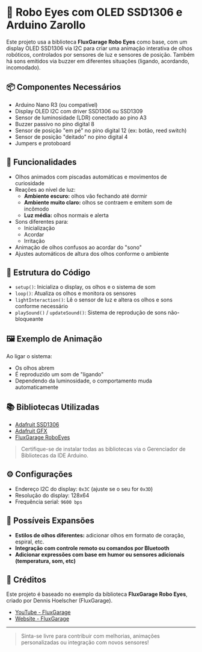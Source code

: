# 👀 Robo Eyes com OLED SSD1306 e Arduino Zarollo

Este projeto usa a biblioteca **FluxGarage Robo Eyes** como base, com um display OLED SSD1306 via I2C para criar uma animação interativa de olhos robóticos, controlados por sensores de luz e sensores de posição. Também há sons emitidos via buzzer em diferentes situações (ligando, acordando, incomodado).

## 📦 Componentes Necessários

- Arduino Nano R3 (ou compatível)
- Display OLED I2C com driver SSD1306 ou SSD1309
- Sensor de luminosidade (LDR) conectado ao pino A3
- Buzzer passivo no pino digital 8
- Sensor de posição "em pé" no pino digital 12 (ex: botão, reed switch)
- Sensor de posição "deitado" no pino digital 4
- Jumpers e protoboard

## 🧠 Funcionalidades

- Olhos animados com piscadas automáticas e movimentos de curiosidade
- Reações ao nível de luz:
  - **Ambiente escuro:** olhos vão fechando até dormir
  - **Ambiente muito claro:** olhos se contraem e emitem som de incômodo
  - **Luz média:** olhos normais e alerta
- Sons diferentes para:
  - Inicialização
  - Acordar
  - Irritação
- Animação de olhos confusos ao acordar do "sono"
- Ajustes automáticos de altura dos olhos conforme o ambiente

## 📁 Estrutura do Código

- `setup()`: Inicializa o display, os olhos e o sistema de som
- `loop()`: Atualiza os olhos e monitora os sensores
- `lightInteraction()`: Lê o sensor de luz e altera os olhos e sons conforme necessário
- `playSound()` / `updateSound()`: Sistema de reprodução de sons não-bloqueante

## 🖼️ Exemplo de Animação

Ao ligar o sistema:
- Os olhos abrem
- É reproduzido um som de "ligando"
- Dependendo da luminosidade, o comportamento muda automaticamente

## 📚 Bibliotecas Utilizadas

- [Adafruit SSD1306](https://github.com/adafruit/Adafruit_SSD1306)
- [Adafruit GFX](https://github.com/adafruit/Adafruit-GFX-Library)
- [FluxGarage RoboEyes](https://github.com/FluxGarage/RoboEyes)

> Certifique-se de instalar todas as bibliotecas via o Gerenciador de Bibliotecas da IDE Arduino.

## ⚙️ Configurações

- Endereço I2C do display: `0x3C` (ajuste se o seu for `0x3D`)
- Resolução do display: 128x64
- Frequência serial: `9600 bps`

## 🧪 Possíveis Expansões

- **Estilos de olhos diferentes:** adicionar olhos em formato de coração, espiral, etc.
- **Integração com controle remoto ou comandos por Bluetooth**
- **Adicionar expressões com base em humor ou sensores adicionais (temperatura, som, etc)**

## 📸 Créditos

Este projeto é baseado no exemplo da biblioteca **FluxGarage Robo Eyes**, criado por Dennis Hoelscher (FluxGarage).

- [YouTube - FluxGarage](https://www.youtube.com/@FluxGarage)
- [Website - FluxGarage](https://www.fluxgarage.com)

---

> Sinta-se livre para contribuir com melhorias, animações personalizadas ou integração com novos sensores!
